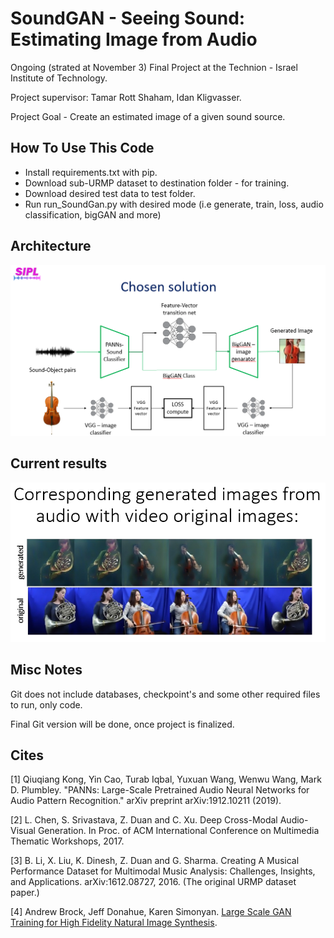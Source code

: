 # SoundGAN - Seeing Sound: Estimating Image from Audio 

Ongoing (strated at November 3) Final Project at the Technion - Israel Institute of Technology.

Project supervisor: Tamar Rott Shaham, Idan Kligvasser.

Project Goal - Create an estimated image of a given sound source.

## How To Use This Code

  * Install requirements.txt with pip. 
  * Download sub-URMP dataset to destination folder - for training.
  * Download desired test data to test folder.
  * Run run_SoundGan.py with desired mode (i.e generate, train, loss, audio classification, bigGAN and more)

## Architecture

![Architecture](imgs/Architecture.png?raw=true "Architecture")

## Current results

![Results](imgs/Results.png?raw=true "Results")

## Misc Notes
Git does not include databases, checkpoint's and some other required files to run, only code.

Final Git version will be done, once project is finalized.

## Cites

[1] Qiuqiang Kong, Yin Cao, Turab Iqbal, Yuxuan Wang, Wenwu Wang, Mark D. Plumbley. "PANNs: Large-Scale Pretrained Audio Neural Networks for Audio Pattern Recognition." arXiv preprint arXiv:1912.10211 (2019).

[2] L. Chen, S. Srivastava, Z. Duan and C. Xu. Deep Cross-Modal Audio-Visual Generation. In Proc. of ACM International Conference on Multimedia Thematic Workshops, 2017.

[3] B. Li, X. Liu, K. Dinesh, Z. Duan and G. Sharma. Creating A Musical Performance Dataset for Multimodal Music Analysis: Challenges, Insights, and Applications. arXiv:1612.08727, 2016. (The original URMP dataset paper.) 

[4] Andrew Brock, Jeff Donahue, Karen Simonyan. [Large Scale GAN Training for High Fidelity Natural Image Synthesis](https://arxiv.org/abs/1809.11096).
